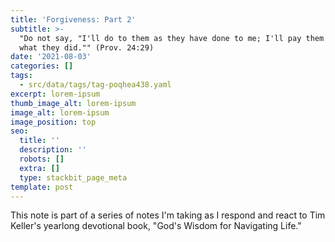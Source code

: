 ```yaml
---
title: 'Forgiveness: Part 2'
subtitle: >-
  "Do not say, "I'll do to them as they have done to me; I'll pay them back for
  what they did."" (Prov. 24:29)
date: '2021-08-03'
categories: []
tags:
  - src/data/tags/tag-poqhea438.yaml
excerpt: lorem-ipsum
thumb_image_alt: lorem-ipsum
image_alt: lorem-ipsum
image_position: top
seo:
  title: ''
  description: ''
  robots: []
  extra: []
  type: stackbit_page_meta
template: post
---
```

This note is part of a series of notes I'm taking as I respond and react to Tim Keller's yearlong devotional book, "God's Wisdom for Navigating Life."
